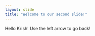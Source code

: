 ```yaml
---
layout: slide
title: "Welcome to our second slide!"
---
```

Hello Krish!
Use the left arrow to go back!
